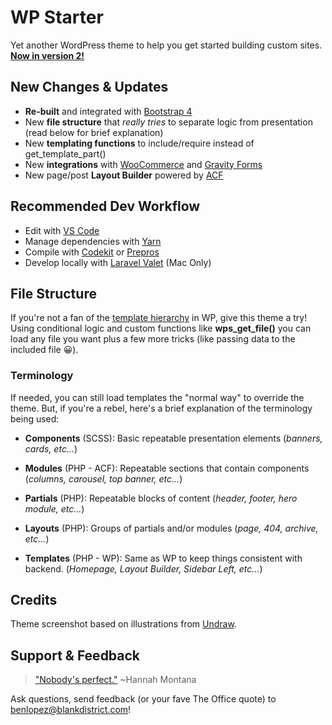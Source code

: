 # WP Starter
Yet another WordPress theme to help you get started building custom sites. **[Now in version 2!](https://github.com/lopadz/wp-starter/releases)**

## New Changes & Updates
- **Re-built** and integrated with [Bootstrap 4](https://getbootstrap.com/)
- New **file structure** that _really tries_ to separate logic from presentation (read below for brief explanation)
- New **templating functions** to include/require instead of get_template_part()
- New **integrations** with [WooCommerce](https://woocommerce.com/) and [Gravity Forms](https://www.gravityforms.com/)
- New page/post **Layout Builder** powered by [ACF](https://www.advancedcustomfields.com/)

## Recommended Dev Workflow
- Edit with [VS Code](https://code.visualstudio.com/)
- Manage dependencies with [Yarn](https://yarnpkg.com/)
- Compile with [Codekit](https://codekitapp.com/) or [Prepros](https://prepros.io/)
- Develop locally with [Laravel Valet](https://laravel.com/docs/6.x/valet) (Mac Only)

## File Structure
If you're not a fan of the [template hierarchy](https://developer.wordpress.org/themes/basics/template-hierarchy/) in WP, give this theme a try! Using conditional logic and custom functions like **wps_get_file()** you can load any file you want plus a few more tricks (like passing data to the included file 😀).

### Terminology
If needed, you can still load templates the "normal way" to override the theme. But, if you're a rebel, here's a brief explanation of the terminology being used:

- **Components** (SCSS): Basic repeatable presentation elements (_banners, cards, etc..._)
  
- **Modules** (PHP - ACF): Repeatable sections that contain components (_columns, carousel, top banner, etc..._)

- **Partials** (PHP): Repeatable blocks of content (_header, footer, hero module, etc..._) 

- **Layouts** (PHP): Groups of partials and/or modules (_page, 404, archive, etc..._)

- **Templates** (PHP - WP): Same as WP to keep things consistent with backend. (_Homepage, Layout Builder, Sidebar Left, etc..._)

## Credits
Theme screenshot based on illustrations from [Undraw](https://undraw.co/).

## Support & Feedback
> ["Nobody's perfect."](https://youtu.be/t93u0qg5q_M) ~Hannah Montana

Ask questions, send feedback (or your fave The Office quote) to benlopez@blankdistrict.com!
